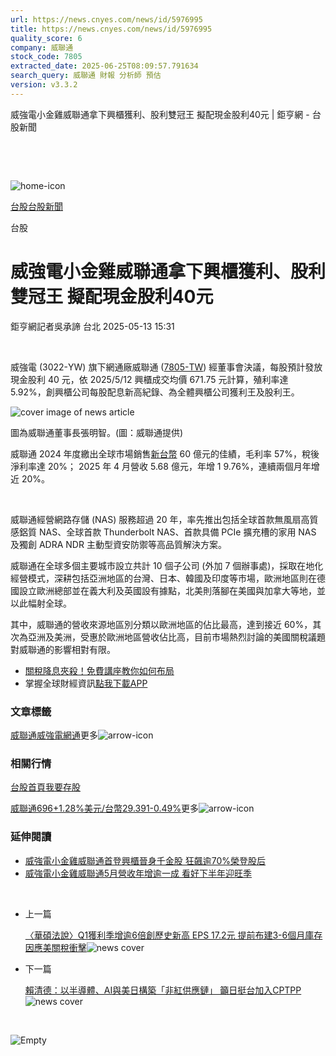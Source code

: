 ```yaml
---
url: https://news.cnyes.com/news/id/5976995
title: https://news.cnyes.com/news/id/5976995
quality_score: 6
company: 威聯通
stock_code: 7805
extracted_date: 2025-06-25T08:09:57.791634
search_query: 威聯通 財報 分析師 預估
version: v3.3.2
---
```


威強電小金雞威聯通拿下興櫃獲利、股利雙冠王 擬配現金股利40元 | 鉅亨網 - 台股新聞

‌

‌

![home-icon](/assets/icons/breadCrumb/symbol-icon-home.svg)

[台股](/news/cat/tw_stock)[台股新聞](/news/cat/tw_stock_news)

台股

# 威強電小金雞威聯通拿下興櫃獲利、股利雙冠王 擬配現金股利40元

鉅亨網記者吳承諦 台北 2025-05-13 15:31

‌

威強電 (3022-YW) 旗下網通廠威聯通 ([7805-TW](https://www.cnyes.com/twstock/7805)) 經董事會決議，每股預計發放現金股利 40 元，依 2025/5/12 興櫃成交均價 671.75 元計算，殖利率達 5.92%，創興櫃公司每股配息新高紀錄、為全體興櫃公司獲利王及股利王。

![cover image of news article](/_next/image?url=https%3A%2F%2Fcimg.cnyes.cool%2Fprod%2Fnews%2F5976995%2Fl%2F38f86f6b404583106a34099fc796e39d.jpg&w=3840&q=75)

圖為威聯通董事長張明智。(圖：威聯通提供)

威聯通 2024 年度繳出全球市場銷售[新台幣](https://invest.cnyes.com/forex/detail/usdtwd) 60 億元的佳績，毛利率 57%，稅後淨利率達 20%； 2025 年 4 月營收 5.68 億元，年增 1 9.76%，連續兩個月年增近 20%。

‌

威聯通經營網路存儲 (NAS) 服務超過 20 年，率先推出包括全球首款無風扇高質感鋁質 NAS、全球首款 Thunderbolt NAS、首款具備 PCIe 擴充槽的家用 NAS 及獨創 ADRA NDR 主動型資安防禦等高品質解決方案。

威聯通在全球多個主要城市設立共計 10 個子公司 (外加 7 個辦事處)，採取在地化經營模式，深耕包括亞洲地區的台灣、日本、韓國及印度等市場，歐洲地區則在德國設立歐洲總部並在義大利及英國設有據點，北美則落腳在美國與加拿大等地，並以此幅射全球。

其中，威聯通的營收來源地區別分類以歐洲地區的佔比最高，達到接近 60%，其次為亞洲及美洲，受惠於歐洲地區營收佔比高，目前市場熱烈討論的美國關稅議題對威聯通的影響相對有限。

* [關稅降息夾殺！免費講座教你如何布局](https://www.rsc.com.tw/Cnyes_RSC/SeminarBooking2025InvestmentOutlook.aspx?utm_source=anue&utm_medium=usstocks_end)
* 掌握全球財經資訊[點我下載APP](http://www.cnyes.com/app/?utm_source=mweb&utm_medium=HamMenuBanner&utm_campaign=fixed&utm_content=entr)

### 文章標籤

[威聯通](https://news.cnyes.com/tag/威聯通 "威聯通")[威強電](https://news.cnyes.com/tag/威強電 "威強電")[網通](https://news.cnyes.com/tag/網通 "網通")更多![arrow-icon](/assets/icons/arrows/arrow-down.svg)

### 相關行情

[台股首頁](https://www.cnyes.com/twstock)[我要存股](https://supr.link/8OHaU)

[威聯通696+1.28%](https://www.cnyes.com/twstock/7805)[美元/台幣29.391-0.49%](https://invest.cnyes.com/forex/detail/USDTWD)更多![arrow-icon](/assets/icons/arrows/arrow-down.svg)

### 延伸閱讀

* [威強電小金雞威聯通首登興櫃晉身千金股 狂飆逾70%榮登股后](/news/id/5790190)
* [威強電小金雞威聯通5月營收年增逾一成 看好下半年迎旺季](/news/id/6018710)

‌

* 上一篇

  [〈華碩法說〉Q1獲利季增逾6倍創歷史新高 EPS 17.2元 提前布建3-6個月庫存因應美關稅衝擊](/news/id/5977413)![news cover](https://cimg.cnyes.cool/prod/news/5977413/m/6dc5eabdd1e4f525c027e0cc25236226.jpg)
* 下一篇

  [賴清德：以半導體、AI與美日構築「非紅供應鏈」 籲日挺台加入CPTPP](/news/id/5976740)![news cover](https://cimg.cnyes.cool/prod/news/5976740/m/e1fbf3e8cd96259b055bf7931a685ae3.jpg)

‌

![Empty](/assets/icons/skeleton/empty-image.svg)

‌